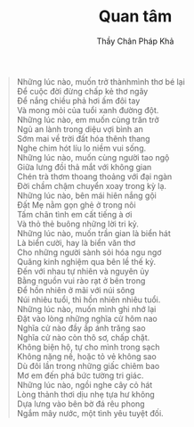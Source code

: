 ﻿---
title: Quan tâm
author: Thầy Chân Pháp Khả
---

> Những lúc nào, muốn trở thànhmình thơ bé lại  
> Để cuộc đời đừng chấp kẻ thơ ngây  
> Để nắng chiều phả hơi ấm đôi tay  
> Và mong mỏi của tuổi xanh đường đột.  
> Những lúc nào, em muốn cùng trăn trở  
> Ngủ an lành trong diệu vợi bình an  
> Sớm mai về trời đất hóa thênh thang  
> Nghe chim hót líu lo niềm vui sống.  
> Những lúc nào, muốn cùng người tao ngộ  
> Giữa lưng đồi thả mắt với không gian  
> Chén trà thơm thoang thoảng với đại ngàn  
> Đời chầm chậm chuyển xoay trong kỳ lạ.  
> Những lúc nào, bên mái hiên nắng gội  
> Đất Mẹ nằm gọn ghẻ ở trong nôi  
> Tấm chân tình em cất tiếng à ơi  
> Và thỏ thẻ buông những lời tri kỷ.  
> Những lúc nào, muốn trần gian là biển hát  
> Là biển cười, hay là biển văn thơ  
> Cho những người sành sỏi hóa ngu ngơ  
> Quăng kinh nghiệm qua bên lề thế kỷ.  
> Đến với nhau tự nhiên và nguyên ủy  
> Bằng nguồn vui rào rạt ở bên trong   
> Để hồn nhiên ở mãi với núi sông  
> Núi nhiêu tuổi, thì hồn nhiên nhiêu tuổi.  
> Những lúc nào, muốn mình ghi nhớ lại  
> Đặt vào lòng những nghĩa cử hôm nao  
> Nghĩa cử nào đầy ắp ánh trăng sao  
> Nghĩa cử nào còn thô sơ, chấp chặt.  
> Không biện hộ, tự cho mình trong sạch  
> Không nặng nề, hoặc tỏ vẻ không sao  
> Dù đôi lần trong những giấc chiêm bao  
> Mơ em đến phá bức tường tri giác.  
> Những lúc nào, ngồi nghe cây cỏ hát   
> Lòng thảnh thơi dịu nhẹ tựa hư không   
> Dựa lưng vào bên bờ đá rêu phong  
> Ngắm mây nước, một tình yêu tuyệt đối.
